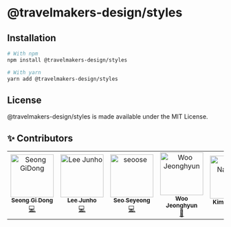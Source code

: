 # @travelmakers-design/styles

## Installation
```bash
# With npm
npm install @travelmakers-design/styles

# With yarn
yarn add @travelmakers-design/styles
```

## License
@travelmakers-design/styles is made available under the MIT License.

## ✨ Contributors

<!-- ALL-CONTRIBUTORS-LIST:START - Do not remove or modify this section -->
<!-- prettier-ignore-start -->
<!-- markdownlint-disable -->
<table>
  <tbody>
<tr>
      <td align="center"><a href="http://github.com/sgd122"><img src="https://avatars.githubusercontent.com/u/12554583?v=4?s=100" width="100px;" alt="Seong GiDong"/><br /><sub><b>Seong Gi Dong</b></sub></a><br /><a href="https://github.com/brave-people/Dev-Event/commits?author=sgd122" title="Code">💻</a></td>
      <td align="center"><a href="http://github.com/baegofda"><img src="https://avatars.githubusercontent.com/u/65588499?v=4" width="100px;" alt="Lee Junho"/><br /><sub><b> Lee Junho</b></sub></a><br /><a href="https://github.com/brave-people/Dev-Event/commits?author=baegofda" title="Code">💻</a></td>
      <td align="center"><a href="http://github.com/seoose"><img src="https://avatars.githubusercontent.com/u/118161196?v=4" width="100px;" alt="seoose"/><br /><sub><b>Seo Seyeong</b></sub></a><br /><a href="https://github.com/brave-people/Dev-Event/commits?author=roeniss" title="Code">💻</a></td>      
      <td align="center"><a href="http://github.com/vvooXD"><img src="https://avatars.githubusercontent.com/u/24476559?v=4" width="100px;" alt="Woo Jeonghyun"/><br /><sub><b>Woo Jeonghyun</b></sub></a><br /><a href="https://github.com/brave-people/Dev-Event/commits?author=roeniss" title="Designer">🎨</a></td>
      <td align="center"><a href="https://github.com/aeyongkim"><img src="https://avatars.githubusercontent.com/u/52952064?v=4" width="100px;" alt="Kim Nayeong"/><br /><sub><b>Kim Nayeong</b></sub></a><br /><a href="https://github.com/brave-people/Dev-Event/commits?author=roeniss" title="Designer">🎨</a></td>
    </tr>
  </tbody>
</table>
